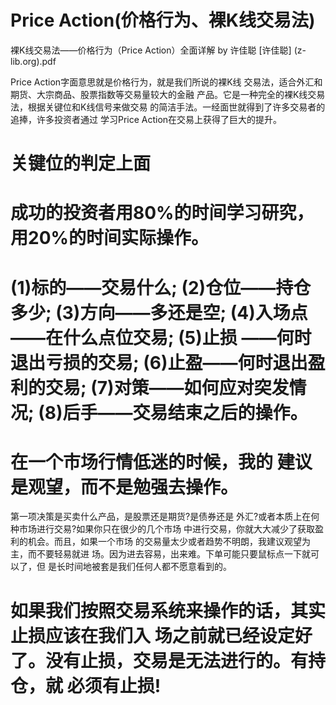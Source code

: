 # Price Action(价格行为、裸K线交易法)
裸K线交易法——价格行为（Price Action）全面详解 by 许佳聪 [许佳聪] (z-lib.org).pdf

Price Action字面意思就是价格行为，就是我们所说的裸K线 交易法，适合外汇和期货、大宗商品、股票指数等交易量较大的金融 产品。它是一种完全的裸K线交易法，根据关键位和K线信号来做交易 的简洁手法。一经面世就得到了许多交易者的追捧，许多投资者通过 学习Price Action在交易上获得了巨大的提升。

# 关键位的判定上面

# 成功的投资者用80%的时间学习研究，用20%的时间实际操作。

# (1)标的——交易什么; (2)仓位——持仓多少; (3)方向——多还是空; (4)入场点——在什么点位交易; (5)止损 ——何时退出亏损的交易; (6)止盈——何时退出盈利的交易; (7)对策——如何应对突发情况; (8)后手——交易结束之后的操作。

# 在一个市场行情低迷的时候，我的 建议是观望，而不是勉强去操作。

第一项决策是买卖什么产品，是股票还是期货?是债券还是 外汇?或者本质上在何种市场进行交易?如果你只在很少的几个市场 中进行交易，你就大大减少了获取盈利的机会。而且，如果一个市场 的交易量太少或者趋势不明朗，我建议观望为主，而不要轻易就进 场。因为进去容易，出来难。下单可能只要鼠标点一下就可以了，但 是长时间地被套是我们任何人都不愿意看到的。

# 如果我们按照交易系统来操作的话，其实止损应该在我们入 场之前就已经设定好了。没有止损，交易是无法进行的。有持仓，就 必须有止损!
